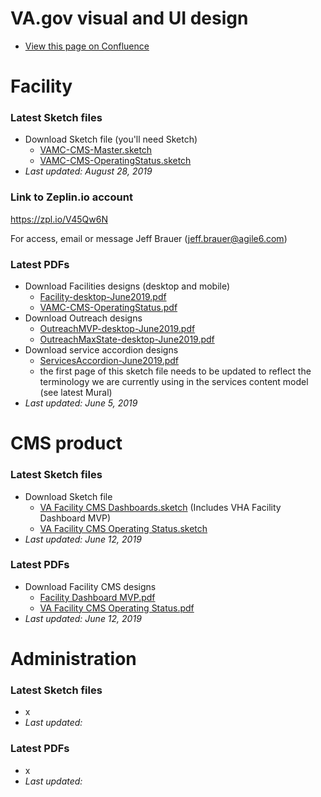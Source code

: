# VA.gov visual and UI design

* [View this page on Confluence](https://va-gov.atlassian.net/wiki/spaces/VAGOV/pages/114720775/VA.gov+design+files)

# Facility

### Latest Sketch files
* Download Sketch file (you'll need Sketch)
  * [VAMC-CMS-Master.sketch](https://github.com/department-of-veterans-affairs/va.gov-team/blob/2a8b74922c4ef2e7fa98ff2f8ee3e47ffe00967b/products/facilities/medical-centers/pittsburgh-pilot/design/design%20files/VAMC-CMS-Master.sketch)
  * [VAMC-CMS-OperatingStatus.sketch](https://github.com/department-of-veterans-affairs/va.gov-team/blob/2a8b74922c4ef2e7fa98ff2f8ee3e47ffe00967b/products/facilities/medical-centers/pittsburgh-pilot/design/design%20files/Operating%20Status-alerts-prototype.sketch)
* _Last updated: August 28, 2019_

### Link to Zeplin.io account
https://zpl.io/V45Qw6N

For access, email or message Jeff Brauer (jeff.brauer@agile6.com) 

### Latest PDFs
* Download Facilities designs (desktop and mobile)
  * [Facility-desktop-June2019.pdf](https://github.com/department-of-veterans-affairs/va.gov-team/blob/2a8b74922c4ef2e7fa98ff2f8ee3e47ffe00967b/products/facilities/medical-centers/pittsburgh-pilot/design/design%20files/Facility-desktop-June2019.pdf)
  * [VAMC-CMS-OperatingStatus.pdf](https://github.com/department-of-veterans-affairs/va.gov-team/blob/2a8b74922c4ef2e7fa98ff2f8ee3e47ffe00967b/products/facilities/medical-centers/pittsburgh-pilot/design/design%20files/VAMC-CMS-Operatingstatus.pdf)
* Download Outreach designs 
  * [OutreachMVP-desktop-June2019.pdf](https://github.com/department-of-veterans-affairs/va.gov-team/blob/2a8b74922c4ef2e7fa98ff2f8ee3e47ffe00967b/products/facilities/medical-centers/pittsburgh-pilot/design/design%20files/OutreachMVP-desktop-June2019.pdf)
  * [OutreachMaxState-desktop-June2019.pdf](https://github.com/department-of-veterans-affairs/va.gov-team/blob/2a8b74922c4ef2e7fa98ff2f8ee3e47ffe00967b/products/facilities/medical-centers/pittsburgh-pilot/design/design%20files/OutreachMaxState-desktop-June2019.pdf)
* Download service accordion designs
  * [ServicesAccordion-June2019.pdf](https://github.com/department-of-veterans-affairs/va.gov-team/blob/2a8b74922c4ef2e7fa98ff2f8ee3e47ffe00967b/products/facilities/medical-centers/pittsburgh-pilot/design/design%20files/ServicesAccordion-June2019.pdf)
  * the first page of this sketch file needs to be updated to reflect the terminology we are currently using in the services content model (see latest Mural)
* _Last updated: June 5, 2019_


# CMS product

### Latest Sketch files
* Download Sketch file
  * [VA Facility CMS Dashboards.sketch](https://github.com/department-of-veterans-affairs/va.gov-team/blob/2a8b74922c4ef2e7fa98ff2f8ee3e47ffe00967b/products/facilities/medical-centers/pittsburgh-pilot/design/design%20files/VA%20Facility%20Dashboards.sketch) (Includes VHA Facility Dashboard MVP)
  * [VA Facility CMS Operating Status.sketch](https://github.com/department-of-veterans-affairs/va.gov-team/blob/master/products/facilities/medical-centers/pittsburgh-pilot/design/design%20files/Operating%20Status-alerts-prototype.sketch)
* _Last updated: June 12, 2019_

### Latest PDFs
* Download Facility CMS designs 
  * [Facility Dashboard MVP.pdf](https://github.com/department-of-veterans-affairs/va.gov-team/blob/2a8b74922c4ef2e7fa98ff2f8ee3e47ffe00967b/products/facilities/medical-centers/pittsburgh-pilot/design/design%20files/Facility%20Dashboard%20MVP.pdf)
  * [VA Facility CMS Operating Status.pdf](https://github.com/department-of-veterans-affairs/va.gov-team/blob/2a8b74922c4ef2e7fa98ff2f8ee3e47ffe00967b/products/facilities/medical-centers/pittsburgh-pilot/design/design%20files/Annotated%20Design%20Recommendations.pdf)
* _Last updated: June 12, 2019_

# Administration
### Latest Sketch files
* x
* _Last updated:_

### Latest PDFs
* x
* _Last updated:_
